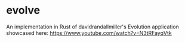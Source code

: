 # evolve
An implementation in Rust of  davidrandallmiller's Evolution application showcased here: https://www.youtube.com/watch?v=N3tRFayqVtk
